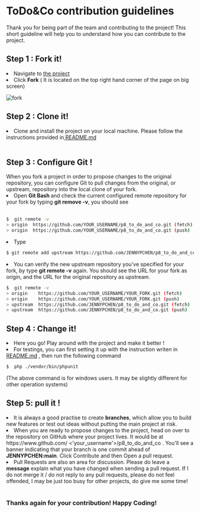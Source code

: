 # ToDo&Co contribution guidelines

Thank you for being part of the team and contributing to the project! This short guideline will help you to understand how you can contribute to the project. 

<h2>Step 1 : Fork it!</h2>
<li>Navigate to <a href="https://github.com/JENNYPCHEN/p8_to_do_and_co">the project</a></li>
<li>Click <b>Fork</b> ( It is located on the top right hand corner of the page on big screen) </li>

![fork](https://docs.github.com/assets/cb-6294/images/help/repository/fork_button.jpg)

<h2>Step 2 : Clone it! </h2>
<li>Clone and install the project on your local machine. Please follow the instructions provided in<a href="https://github.com/JENNYPCHEN/p8_to_do_and_co#readme"> README.md</a> </li><br>

<h2> Step 3 : Configure Git !</h2>
When you fork a project in order to propose changes to the original repository, you can configure Git to pull changes from the original, or upstream, repository into the local clone of your fork.
<li> Open <b>Git Bash </b>and check the current configured remote repository for your fork by typing <b> git remove -v</b>, you should see </li><br>

``` bash
$  git remote -v
> origin  https://github.com/YOUR_USERNAME/p8_to_do_and_co.git (fetch)
> origin  https://github.com/YOUR_USERNAME/p8_to_do_and_co.git (push)
```
<li> Type </li>

``` bash
$ git remote add upstream https://github.com/JENNYPCHEN/p8_to_do_and_co.git
```
<li> You can verify the new upstream repository you've specified for your fork, by type <b>git remote -v</b> again. You should see the URL for your fork as origin, and the URL for the original repository as upstream.

``` bash
$  git remote -v
> origin    https://github.com/YOUR_USERNAME/YOUR_FORK.git (fetch)
> origin    https://github.com/YOUR_USERNAME/YOUR_FORK.git (push)
> upstream  https://github.com/JENNYPCHEN/p8_to_do_and_co.git (fetch)
> upstream  https://github.com/JENNYPCHEN/p8_to_do_and_co.git (push)
```

<h2>Step 4 : Change it!</h2>
<li>Here you go! Play around with the project and make it better ! </li>
<li> For testings, you can first setting it up with the instruction writen in <a href="https://github.com/JENNYPCHEN/p8_to_do_and_co#readme">README.md</a> , then run the following command 

``` bash
$  php ./vendor/bin/phpunit 
```
(The above command is for windows users. It may be slightly different for other operation systems)<br>

<h2> Step 5: pull it !</h2>
<li> It is always a good practise to create <b>branches</b>, which allow you to build new features or test out ideas without putting the main project at risk.
<li> When you are ready to propose changes to the project,  head on over to the repository on GitHub where your project lives. It would be at  https://www.github.com/ <'your_username'>/p8_to_do_and_co . You'll see a banner indicating that your branch is one commit ahead of <b>JENNYPCHEN:main</b>. Click Contribute and then Open a pull request.
<li> Pull Requests are also an area for discussion. Please do leave a <b>message</b> explain what you have changed when sending a pull request. If I do not merge it / do not reply to any pull requests, please do not feel offended, I may be just too busy for other projects, do give me some time!</li><br>

<h3>Thanks again for your contribution!
Happy Coding!</h3>




